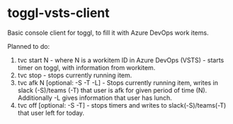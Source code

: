 # toggl-vsts-client
Basic console client for toggl, to fill it with Azure DevOps work items.

Planned to do: 
1. tvc start N - where N is a workitem ID in Azure DevOps (VSTS) - starts timer on toggl, with information from workitem.
2. tvc stop - stops currently running item. 
3. tvc afk N [optional: -S -T -L] - Stops currently running item, writes in slack (-S)/teams (-T) that user is afk for given period of time (N). Additionally -L gives information that user has lunch.
4. tvc off [optional: -S -T] - stops timers and writes to slack(-S)/teams(-T) that user left for today.
